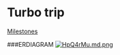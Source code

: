 
 
# Turbo trip 

[Milestones](https://github.com/fssa-batch3/sec_a_gowtham.sathyamoorthy__corejava_project_2/milestones)

###ERDIAGRAM
[![HpQ4rMu.md.png](https://iili.io/HpQ4rMu.md.png)](https://freeimage.host/i/HpQ4rMu)
